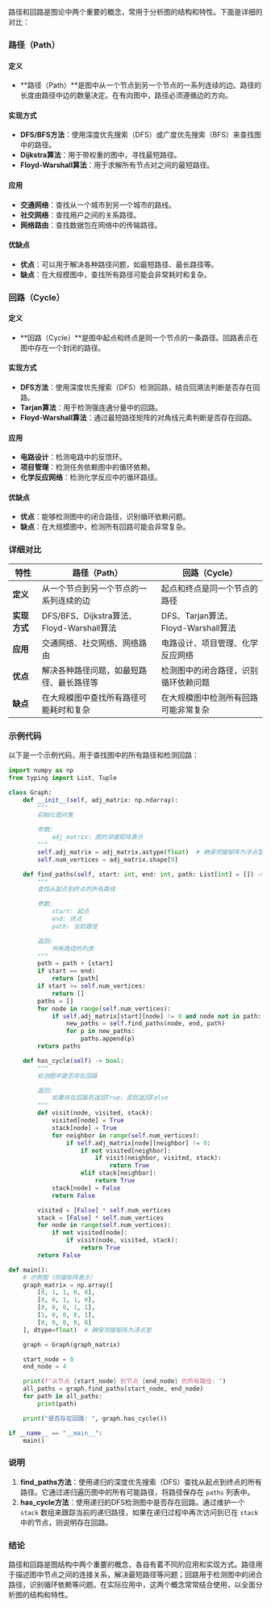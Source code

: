 路径和回路是图论中两个重要的概念，常用于分析图的结构和特性。下面是详细的对比：

### 路径（Path）

#### 定义
- **路径（Path）**是图中从一个节点到另一个节点的一系列连续的边。路径的长度由路径中边的数量决定。在有向图中，路径必须遵循边的方向。

#### 实现方式
- **DFS/BFS方法**：使用深度优先搜索（DFS）或广度优先搜索（BFS）来查找图中的路径。
- **Dijkstra算法**：用于带权重的图中，寻找最短路径。
- **Floyd-Warshall算法**：用于求解所有节点对之间的最短路径。

#### 应用
- **交通网络**：查找从一个城市到另一个城市的路线。
- **社交网络**：查找用户之间的关系路径。
- **网络路由**：查找数据包在网络中的传输路径。

#### 优缺点
- **优点**：可以用于解决各种路径问题，如最短路径、最长路径等。
- **缺点**：在大规模图中，查找所有路径可能会非常耗时和复杂。

### 回路（Cycle）

#### 定义
- **回路（Cycle）**是图中起点和终点是同一个节点的一条路径。回路表示在图中存在一个封闭的路径。

#### 实现方式
- **DFS方法**：使用深度优先搜索（DFS）检测回路，结合回溯法判断是否存在回路。
- **Tarjan算法**：用于检测强连通分量中的回路。
- **Floyd-Warshall算法**：通过最短路径矩阵的对角线元素判断是否存在回路。

#### 应用
- **电路设计**：检测电路中的反馈环。
- **项目管理**：检测任务依赖图中的循环依赖。
- **化学反应网络**：检测化学反应中的循环路径。

#### 优缺点
- **优点**：能够检测图中的闭合路径，识别循环依赖问题。
- **缺点**：在大规模图中，检测所有回路可能会非常复杂。

### 详细对比

| 特性                   | 路径（Path）                                | 回路（Cycle）                               |
|------------------------|--------------------------------------------|---------------------------------------------|
| **定义**               | 从一个节点到另一个节点的一系列连续的边      | 起点和终点是同一个节点的路径                |
| **实现方式**           | DFS/BFS、Dijkstra算法、Floyd-Warshall算法    | DFS、Tarjan算法、Floyd-Warshall算法         |
| **应用**               | 交通网络、社交网络、网络路由                | 电路设计、项目管理、化学反应网络            |
| **优点**               | 解决各种路径问题，如最短路径、最长路径等    | 检测图中的闭合路径，识别循环依赖问题        |
| **缺点**               | 在大规模图中查找所有路径可能耗时和复杂      | 在大规模图中检测所有回路可能非常复杂        |

### 示例代码

以下是一个示例代码，用于查找图中的所有路径和检测回路：

```python
import numpy as np
from typing import List, Tuple

class Graph:
    def __init__(self, adj_matrix: np.ndarray):
        """
        初始化图对象

        参数:
            adj_matrix: 图的邻接矩阵表示
        """
        self.adj_matrix = adj_matrix.astype(float)  # 确保邻接矩阵为浮点型
        self.num_vertices = adj_matrix.shape[0]

    def find_paths(self, start: int, end: int, path: List[int] = []) -> List[List[int]]:
        """
        查找从起点到终点的所有路径

        参数:
            start: 起点
            end: 终点
            path: 当前路径

        返回:
            所有路径的列表
        """
        path = path + [start]
        if start == end:
            return [path]
        if start >= self.num_vertices:
            return []
        paths = []
        for node in range(self.num_vertices):
            if self.adj_matrix[start][node] != 0 and node not in path:
                new_paths = self.find_paths(node, end, path)
                for p in new_paths:
                    paths.append(p)
        return paths

    def has_cycle(self) -> bool:
        """
        检测图中是否存在回路

        返回:
            如果存在回路则返回True，否则返回False
        """
        def visit(node, visited, stack):
            visited[node] = True
            stack[node] = True
            for neighbor in range(self.num_vertices):
                if self.adj_matrix[node][neighbor] != 0:
                    if not visited[neighbor]:
                        if visit(neighbor, visited, stack):
                            return True
                    elif stack[neighbor]:
                        return True
            stack[node] = False
            return False

        visited = [False] * self.num_vertices
        stack = [False] * self.num_vertices
        for node in range(self.num_vertices):
            if not visited[node]:
                if visit(node, visited, stack):
                    return True
        return False

def main():
    # 示例图（邻接矩阵表示）
    graph_matrix = np.array([
        [0, 1, 1, 0, 0],
        [0, 0, 1, 1, 0],
        [0, 0, 0, 1, 1],
        [1, 0, 0, 0, 1],
        [0, 0, 0, 0, 0]
    ], dtype=float)  # 确保邻接矩阵为浮点型

    graph = Graph(graph_matrix)

    start_node = 0
    end_node = 4

    print(f"从节点 {start_node} 到节点 {end_node} 的所有路径: ")
    all_paths = graph.find_paths(start_node, end_node)
    for path in all_paths:
        print(path)

    print("是否存在回路: ", graph.has_cycle())

if __name__ == "__main__":
    main()
```

### 说明

1. **find_paths方法**：使用递归的深度优先搜索（DFS）查找从起点到终点的所有路径。它通过递归遍历图中的所有可能路径，将路径保存在 `paths` 列表中。
2. **has_cycle方法**：使用递归的DFS检测图中是否存在回路。通过维护一个 `stack` 数组来跟踪当前的递归路径，如果在递归过程中再次访问到已在 `stack` 中的节点，则说明存在回路。

### 结论

路径和回路是图结构中两个重要的概念，各自有着不同的应用和实现方式。路径用于描述图中节点之间的连接关系，解决最短路径等问题；回路用于检测图中的闭合路径，识别循环依赖等问题。在实际应用中，这两个概念常常结合使用，以全面分析图的结构和特性。